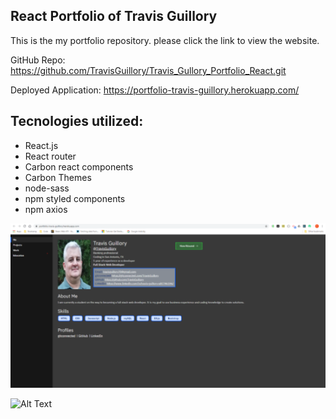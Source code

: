 ## React Portfolio of Travis Guillory

This is the my portfolio repository. please click the link to view the website.

GitHub Repo: https://github.com/TravisGuillory/Travis_Gullory_Portfolio_React.git

Deployed Application: https://portfolio-travis-guillory.herokuapp.com/

## Tecnologies utilized:

* React.js
* React router
* Carbon react components
* Carbon Themes
* node-sass
* npm styled components
* npm axios

![Alt Text](https://github.com/TravisGuillory/Travis_Gullory_Portfolio_React/raw/master/assets/reactPortfolioscreenshot.png)

![Alt Text](https://github.com/TravisGuillory/Travis_Gullory_Portfolio_React/raw/master/assets/reactPortfolio.gif)

